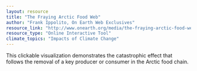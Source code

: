 ```yaml
---
layout: resource
title: "The Fraying Arctic Food Web"
author: "Frank Ippolito, On Earth Web Exclusives"
resource_link: "http://www.onearth.org/media/the-fraying-arctic-food-web"
resource_type: "Online Interactive Tool"
climate_topics: "Impacts of Climate Change"
---
```


This clickable visualization demonstrates the catastrophic effect that follows the removal of a key producer or consumer in the Arctic food chain.
